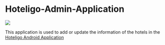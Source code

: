 # Hoteligo-Admin-Application

<img src="https://img.shields.io/badge/Android-3DDC84?style=for-the-badge&logo=android&logoColor=white" /> [](https://img.shields.io/badge/firebase-ffca28?style=for-the-badge&logo=firebase&logoColor=black)

This application is used to add or update the information of the hotels in the [Hoteligo Android Application](https://github.com/vishwaksena-vishnu/Hoteligo-Android-Application)
